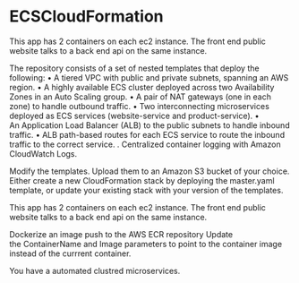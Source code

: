 # ECSCloudFormation
This app has 2 containers on each ec2 instance. The front end public website talks to a back end api on the same instance.

The repository consists of a set of nested templates that deploy the following:
	• A tiered VPC with public and private subnets, spanning an AWS region.
	• A highly available ECS cluster deployed across two Availability Zones in an Auto Scaling group.
	• A pair of NAT gateways (one in each zone) to handle outbound traffic.
	• Two interconnecting microservices deployed as ECS services (website-service and product-service).
	• An Application Load Balancer (ALB) to the public subnets to handle inbound traffic.
	• ALB path-based routes for each ECS service to route the inbound traffic to the correct service.
        . Centralized container logging with Amazon CloudWatch Logs.


Modify the templates.
Upload them to an Amazon S3 bucket of your choice.
Either create a new CloudFormation stack by deploying the master.yaml template, or update your existing stack with your version of the templates.

This app has 2 containers on each ec2 instance. The front end public website talks to a back end api on the same instance.

Dockerize an image push to the AWS ECR repository
Update the ContainerName and Image parameters to point to the container image instead of the currrent container.

You have a automated clustred microservices.

